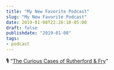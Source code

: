 ```yaml
---
title: "My New Favorite Podcast"
slug: "My New Favorite Podcast"
date: 2019-01-08T22:26:10-05:00
draft: false
publishdate: "2019-01-08"
tags:
- podcast
---
```


🎙 “[The Curious Cases of Rutherford & Fry][1]”

[1]: https://itunes.apple.com/gb/podcast/the-curious-cases-of-rutherford-fry/id1084340508
